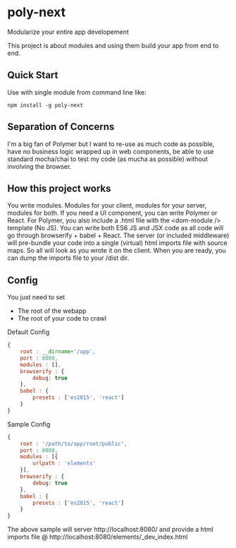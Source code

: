 # poly-next

Modularize your entire app developement

This project is about modules and using them build your app from end to end.

## Quick Start

Use with single module from command line like:
```
npm install -g poly-next
```

## Separation of Concerns

I'm a big fan of Polymer but I want to re-use as much code as possible,
have no business logic wrapped up in web components, be able to use standard
mocha/chai to test my code (as mucha as possible) without involving the browser.

## How this project works

You write modules.  Modules for your client, modules for your server, modules
for both.  If you need a UI component, you can write Polymer or React.  For 
Polymer, you also include a .html file with the \<dom-module /> template (No JS).  You 
can write both ES6 JS and JSX code as all code will go through browserify + babel +
React.  The server (or included middleware) will pre-bundle your code into a 
single (virtual) html imports file with source maps.  So all will look as you
wrote it on the client.  When you are ready, you can dump the imports file to 
your /dist dir.

## Config

You just need to set
 - The root of the webapp
 - The root of your code to crawl 

Default Config
```js
{
    root : __dirname+'/app',
    port : 8080,
    modules : [],
    browserify : {
        debug: true
    },
    babel : {
        presets : ['es2015', 'react']
    }
}
```

Sample Config
```js
{
    root : '/path/to/app/root/public',
    port : 8080,
    modules : [{
        urlpath : 'elements' 
    }],
    browserify : {
        debug: true
    },
    babel : {
        presets : ['es2015', 'react']
    }
}
```

The above sample will server http://localhost:8080/ and provide a html imports file @
http://localhost:8080/elements/_dev_index.html